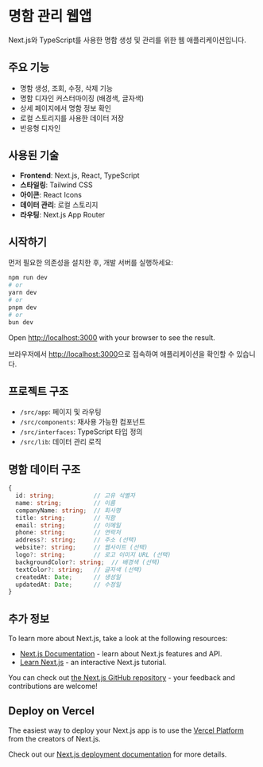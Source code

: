 # 명함 관리 웹앱

Next.js와 TypeScript를 사용한 명함 생성 및 관리를 위한 웹 애플리케이션입니다.

## 주요 기능

- 명함 생성, 조회, 수정, 삭제 기능
- 명함 디자인 커스터마이징 (배경색, 글자색)
- 상세 페이지에서 명함 정보 확인
- 로컬 스토리지를 사용한 데이터 저장
- 반응형 디자인

## 사용된 기술

- **Frontend**: Next.js, React, TypeScript
- **스타일링**: Tailwind CSS
- **아이콘**: React Icons
- **데이터 관리**: 로컬 스토리지
- **라우팅**: Next.js App Router

## 시작하기

먼저 필요한 의존성을 설치한 후, 개발 서버를 실행하세요:

```bash
npm run dev
# or
yarn dev
# or
pnpm dev
# or
bun dev
```

Open [http://localhost:3000](http://localhost:3000) with your browser to see the result.

브라우저에서 [http://localhost:3000](http://localhost:3000)으로 접속하여 애플리케이션을 확인할 수 있습니다.

## 프로젝트 구조

- `/src/app`: 페이지 및 라우팅
- `/src/components`: 재사용 가능한 컴포넌트
- `/src/interfaces`: TypeScript 타입 정의
- `/src/lib`: 데이터 관리 로직

## 명함 데이터 구조

```typescript
{
  id: string;           // 고유 식별자
  name: string;         // 이름
  companyName: string;  // 회사명
  title: string;        // 직함
  email: string;        // 이메일
  phone: string;        // 연락처
  address?: string;     // 주소 (선택)
  website?: string;     // 웹사이트 (선택)
  logo?: string;        // 로고 이미지 URL (선택)
  backgroundColor?: string;  // 배경색 (선택)
  textColor?: string;   // 글자색 (선택)
  createdAt: Date;      // 생성일
  updatedAt: Date;      // 수정일
}
```

## 추가 정보

To learn more about Next.js, take a look at the following resources:

- [Next.js Documentation](https://nextjs.org/docs) - learn about Next.js features and API.
- [Learn Next.js](https://nextjs.org/learn) - an interactive Next.js tutorial.

You can check out [the Next.js GitHub repository](https://github.com/vercel/next.js) - your feedback and contributions are welcome!

## Deploy on Vercel

The easiest way to deploy your Next.js app is to use the [Vercel Platform](https://vercel.com/new?utm_medium=default-template&filter=next.js&utm_source=create-next-app&utm_campaign=create-next-app-readme) from the creators of Next.js.

Check out our [Next.js deployment documentation](https://nextjs.org/docs/app/building-your-application/deploying) for more details.
